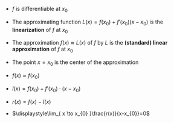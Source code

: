 
- $f$ is differentiable at $x_{0}$
- The approximating function $L(x) = f(x_{0}) + f'(x_{0})(x - x_{0})$ is the **linearization** of $f$ at $x_{0}$
- The approximation $f(x) \approx L(x)$ of $f$ by $L$ is the **(standard) linear approximation** of $f$ at $x_{0}$
- The point $x=x_{0}$ is the center of the approximation



- $f(x)\approx f(x_{0})$


- $l(x)=f(x_{0})+f'(x_{0})\cdot(x-x_{0})$
- $r(x)=f(x)-l(x)$
- $\displaystyle\lim_{ x \to x_{0} }\frac{r(x)}{x-x_{0}}=0$


